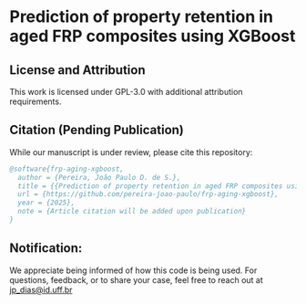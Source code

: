 # Prediction of property retention in aged FRP composites using XGBoost

## License and Attribution
This work is licensed under GPL-3.0 with additional attribution requirements.  

## Citation (Pending Publication)
While our manuscript is under review, please cite this repository:
```bibtex
@software{frp-aging-xgboost,
  author = {Pereira, João Paulo D. de S.},
  title = {{Prediction of property retention in aged FRP composites using XGBoost}},
  url = {https://github.com/pereira-joao-paulo/frp-aging-xgboost},
  year = {2025},
  note = {Article citation will be added upon publication}
}
```

## Notification:
We appreciate being informed of how this code is being used. For questions,
feedback, or to share your case, feel free to reach out at jp_dias@id.uff.br